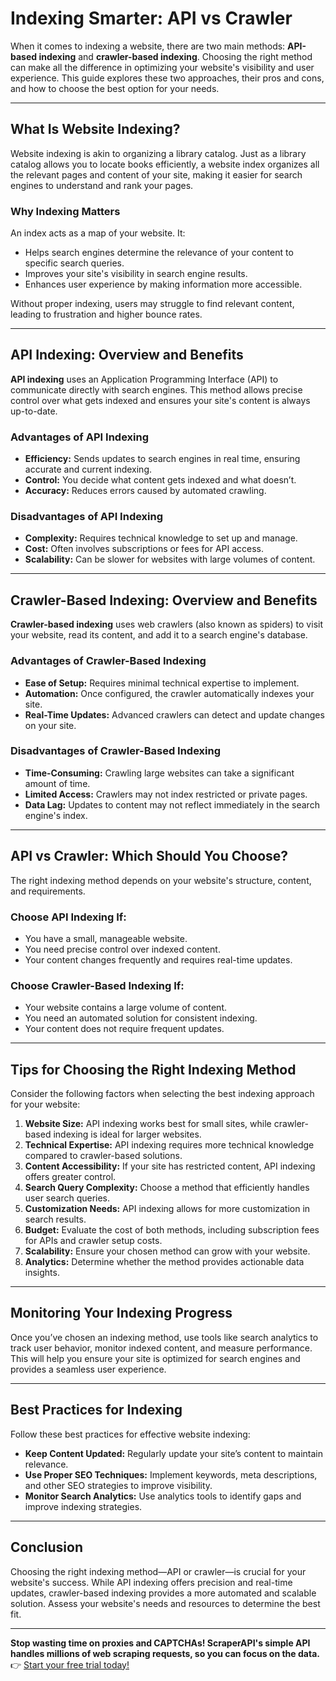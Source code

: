 # Indexing Smarter: API vs Crawler

When it comes to indexing a website, there are two main methods: **API-based indexing** and **crawler-based indexing**. Choosing the right method can make all the difference in optimizing your website's visibility and user experience. This guide explores these two approaches, their pros and cons, and how to choose the best option for your needs.

---

## What Is Website Indexing?

Website indexing is akin to organizing a library catalog. Just as a library catalog allows you to locate books efficiently, a website index organizes all the relevant pages and content of your site, making it easier for search engines to understand and rank your pages.

### Why Indexing Matters
An index acts as a map of your website. It:
- Helps search engines determine the relevance of your content to specific search queries.
- Improves your site's visibility in search engine results.
- Enhances user experience by making information more accessible.

Without proper indexing, users may struggle to find relevant content, leading to frustration and higher bounce rates.

---

## API Indexing: Overview and Benefits

**API indexing** uses an Application Programming Interface (API) to communicate directly with search engines. This method allows precise control over what gets indexed and ensures your site's content is always up-to-date.

### Advantages of API Indexing
- **Efficiency:** Sends updates to search engines in real time, ensuring accurate and current indexing.
- **Control:** You decide what content gets indexed and what doesn’t.
- **Accuracy:** Reduces errors caused by automated crawling.

### Disadvantages of API Indexing
- **Complexity:** Requires technical knowledge to set up and manage.
- **Cost:** Often involves subscriptions or fees for API access.
- **Scalability:** Can be slower for websites with large volumes of content.

---

## Crawler-Based Indexing: Overview and Benefits

**Crawler-based indexing** uses web crawlers (also known as spiders) to visit your website, read its content, and add it to a search engine's database.

### Advantages of Crawler-Based Indexing
- **Ease of Setup:** Requires minimal technical expertise to implement.
- **Automation:** Once configured, the crawler automatically indexes your site.
- **Real-Time Updates:** Advanced crawlers can detect and update changes on your site.

### Disadvantages of Crawler-Based Indexing
- **Time-Consuming:** Crawling large websites can take a significant amount of time.
- **Limited Access:** Crawlers may not index restricted or private pages.
- **Data Lag:** Updates to content may not reflect immediately in the search engine's index.

---

## API vs Crawler: Which Should You Choose?

The right indexing method depends on your website's structure, content, and requirements.

### Choose API Indexing If:
- You have a small, manageable website.
- You need precise control over indexed content.
- Your content changes frequently and requires real-time updates.

### Choose Crawler-Based Indexing If:
- Your website contains a large volume of content.
- You need an automated solution for consistent indexing.
- Your content does not require frequent updates.

---

## Tips for Choosing the Right Indexing Method

Consider the following factors when selecting the best indexing approach for your website:

1. **Website Size:** API indexing works best for small sites, while crawler-based indexing is ideal for larger websites.
2. **Technical Expertise:** API indexing requires more technical knowledge compared to crawler-based solutions.
3. **Content Accessibility:** If your site has restricted content, API indexing offers greater control.
4. **Search Query Complexity:** Choose a method that efficiently handles user search queries.
5. **Customization Needs:** API indexing allows for more customization in search results.
6. **Budget:** Evaluate the cost of both methods, including subscription fees for APIs and crawler setup costs.
7. **Scalability:** Ensure your chosen method can grow with your website.
8. **Analytics:** Determine whether the method provides actionable data insights.

---

## Monitoring Your Indexing Progress

Once you’ve chosen an indexing method, use tools like search analytics to track user behavior, monitor indexed content, and measure performance. This will help you ensure your site is optimized for search engines and provides a seamless user experience.

---

## Best Practices for Indexing

Follow these best practices for effective website indexing:
- **Keep Content Updated:** Regularly update your site’s content to maintain relevance.
- **Use Proper SEO Techniques:** Implement keywords, meta descriptions, and other SEO strategies to improve visibility.
- **Monitor Search Analytics:** Use analytics tools to identify gaps and improve indexing strategies.

---

## Conclusion

Choosing the right indexing method—API or crawler—is crucial for your website's success. While API indexing offers precision and real-time updates, crawler-based indexing provides a more automated and scalable solution. Assess your website's needs and resources to determine the best fit.

---

**Stop wasting time on proxies and CAPTCHAs! ScraperAPI's simple API handles millions of web scraping requests, so you can focus on the data.**  
👉 [Start your free trial today!](https://bit.ly/Scraperapi)
